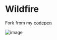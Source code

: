 # Wildfire
   
Fork from my [codepen](https://codepen.io/dilums/pen/mdOKpMp)   
    
        
![image](https://res.cloudinary.com/ds574fco0/image/upload/v1679389368/github/wildfire_cngwn0.png)